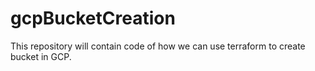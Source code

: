 # gcpBucketCreation
This repository will contain code of how we can use terraform to create bucket in GCP.
